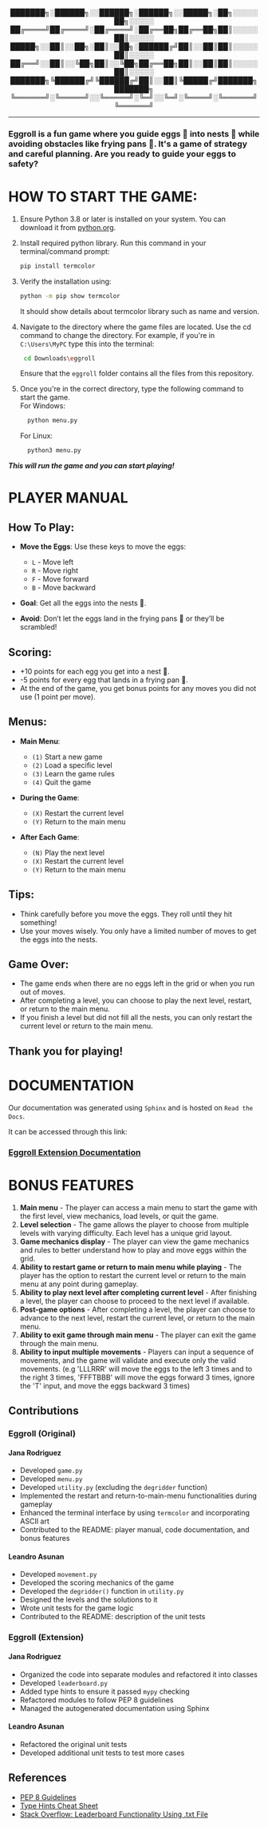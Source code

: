 <p align="center">
███████╗░██████╗░░██████╗░██████╗░░█████╗░██╗░░░░░██╗░░░░░<br>
██╔════╝██╔════╝░██╔════╝░██╔══██╗██╔══██╗██║░░░░░██║░░░░░<br>
█████╗░░██║░░██╗░██║░░██╗░██████╔╝██║░░██║██║░░░░░██║░░░░░<br>
██╔══╝░░██║░░╚██╗██║░░╚██╗██╔══██╗██║░░██║██║░░░░░██║░░░░░<br>
███████╗╚██████╔╝╚██████╔╝██║░░██║╚█████╔╝███████╗███████╗<br>
╚══════╝░╚═════╝░░╚═════╝░╚═╝░░╚═╝░╚════╝░╚══════╝╚══════╝
</p>

----------------------------------------------------------------------

### Eggroll is a fun game where you guide eggs 🥚 into nests 🪺 while avoiding obstacles like frying pans 🍳. It's a game of strategy and careful planning. Are you ready to guide your eggs to safety?

# HOW TO START THE GAME:

1. Ensure Python 3.8 or later is installed on your system. You can download it from [python.org](https://www.python.org/).

2. Install required python library. Run this command in your terminal/command prompt:  
   ```bash
   pip install termcolor

3. Verify the installation using:
   ```bash
   python -m pip show termcolor
   ```
   It should show details about termcolor library such as name and version.

4. Navigate to the directory where the game files are located. Use the cd command to change the directory. For example, if you're in `C:\Users\MyPC` type this into the terminal:
   ```bash
	cd Downloads\eggroll
   ```
   Ensure that the `eggroll` folder contains all the files from this repository.

5. Once you're in the correct directory, type the following command to 
   start the game.  
   For Windows:
   ```bash
  	 python menu.py
   ```
   For Linux:
   ```bash
  	 python3 menu.py
   ```
***This will run the game and you can start playing!***


# PLAYER MANUAL

## How To Play:
- **Move the Eggs**: Use these keys to move the eggs:
    - `L`  - Move left
    - `R`  - Move right
    - `F`  - Move forward
    - `B`  - Move backward

- **Goal**: Get all the eggs into the nests 🪺.

- **Avoid**: Don’t let the eggs land in the frying pans 🍳 or they’ll be scrambled!

## Scoring:
- +10 points for each egg you get into a nest 🪺.
- -5 points for every egg that lands in a frying pan 🍳.
- At the end of the game, you get bonus points for any moves you did not use (1 point per move).

## Menus:
- **Main Menu**:
    - `(1)` Start a new game
    - `(2)` Load a specific level
    - `(3)` Learn the game rules
    - `(4)` Quit the game

 - **During the Game**:
    - `(X)` Restart the current level
    - `(Y)` Return to the main menu

- **After Each Game**:
    - `(N)` Play the next level
    - `(X)` Restart the current level
    - `(Y)` Return to the main menu

## Tips:
- Think carefully before you move the eggs. They roll until they hit something!
- Use your moves wisely. You only have a limited number of moves to get the eggs into the nests.

## Game Over:
- The game ends when there are no eggs left in the grid or when you run out of moves.
- After completing a level, you can choose to play the next level, restart, or return to the main menu.
- If you finish a level but did not fill all the nests, you can only restart the current level or return to the main menu.

## Thank you for playing!
	
# DOCUMENTATION 
Our documentation was generated using `Sphinx` and is hosted on `Read the Docs`.

It can be accessed through this link:
### [Eggroll Extension Documentation](https://eggroll-extension-documentation.readthedocs.io/en/latest/index.html)

# BONUS FEATURES

1. **Main menu** - The player can access a main menu to start the game with the first level, view mechanics, load levels, or quit the game.
2. **Level selection** - The game allows the player to choose from multiple levels with varying difficulty. Each level has a unique grid layout.
3. **Game mechanics display** - The player can view the game mechanics and rules to better understand how to play and move eggs within the grid.
4. **Ability to restart game or return to main menu while playing** - The player has the option to restart the current level or return to the main menu at any point during gameplay.
5. **Ability to play next level after completing current level** - After finishing a level, the player can choose to proceed to the next level if available.
6. **Post-game options** - After completing a level, the player can choose to advance to the next level, restart the current level, or return to the main menu.
7. **Ability to exit game through main menu** - The player can exit the game through the main menu.
8. **Ability to input multiple movements** - Players can input a sequence of movements, and the game will validate and execute only the valid movements. (e.g 'LLLRRR' will move the eggs to the left 3 times and to the right 3 times, 'FFFTBBB' will move the eggs forward 3 times, ignore the 'T' input, and move the eggs backward 3 times)


## Contributions

### Eggroll (Original)

#### Jana Rodriguez
- Developed `game.py`
- Developed `menu.py`
- Developed `utility.py` (excluding the `degridder` function)
- Implemented the restart and return-to-main-menu functionalities during gameplay
- Enhanced the terminal interface by using `termcolor` and incorporating ASCII art
- Contributed to the README: player manual, code documentation, and bonus features

#### Leandro Asunan
- Developed `movement.py`
- Developed the scoring mechanics of the game
- Developed the `degridder()` function in `utility.py`
- Designed the levels and the solutions to it
- Wrote unit tests for the game logic
- Contributed to the README: description of the unit tests

### Eggroll (Extension)

#### Jana Rodriguez
- Organized the code into separate modules and refactored it into classes
- Developed `leaderboard.py`
- Added type hints to ensure it passed `mypy` checking
- Refactored modules to follow PEP 8 guidelines
- Managed the autogenerated documentation using Sphinx

#### Leandro Asunan
- Refactored the original unit tests
- Developed additional unit tests to test more cases

## References
- [PEP 8 Guidelines](https://peps.python.org/pep-0008/#introduction)
- [Type Hints Cheat Sheet](https://github.com/python/mypy/blob/master/docs/source/cheat_sheet_py3.rst)
- [Stack Overflow: Leaderboard Functionality Using .txt File](https://stackoverflow.com/questions/63872098/how-do-i-write-the-scores-of-my-game-into-the-leaderboard-txt-and-display-the-to)
